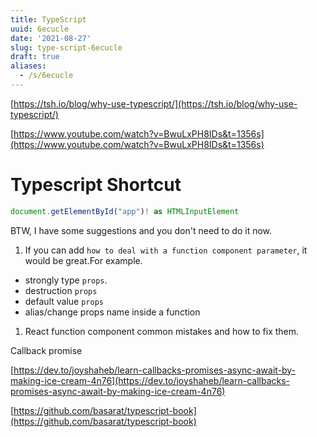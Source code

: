 ```yaml
---
title: TypeScript
uuid: 6ecucle
date: '2021-08-27'
slug: type-script-6ecucle
draft: true
aliases:
  - /s/6ecucle
---
```


[https://tsh.io/blog/why-use-typescript/](https://tsh.io/blog/why-use-typescript/)

[https://www.youtube.com/watch?v=BwuLxPH8IDs&t=1356s](https://www.youtube.com/watch?v=BwuLxPH8IDs&t=1356s)

# Typescript Shortcut

```jsx
document.getElementById("app")! as HTMLInputElement
```

BTW, I have some suggestions and you don't need to do it now.

1. If you can add `how to deal with a function component parameter`, it would be great.For example.
- strongly type `props`.
- destruction `props`
- default value `props`
- alias/change props name inside a function
1. React function component common mistakes and how to fix them.


Callback promise

[https://dev.to/joyshaheb/learn-callbacks-promises-async-await-by-making-ice-cream-4n76](https://dev.to/joyshaheb/learn-callbacks-promises-async-await-by-making-ice-cream-4n76)

[https://github.com/basarat/typescript-book](https://github.com/basarat/typescript-book)
